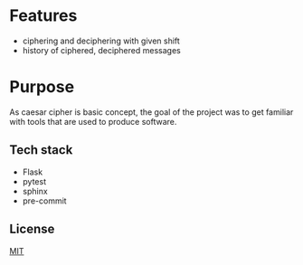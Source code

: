 # Features

- ciphering and deciphering with given shift
- history of ciphered, deciphered messages

# Purpose

As caesar cipher is basic concept, the goal of the project was to get familiar with tools that are used to produce software.

## Tech stack
- Flask
- pytest
- sphinx
- pre-commit

## License

[MIT](https://choosealicense.com/licenses/mit/)